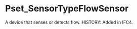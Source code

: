 # Pset_SensorTypeFlowSensor

A device that senses or detects flow. HISTORY: Added in <!-- end of definition -->IFC4.
